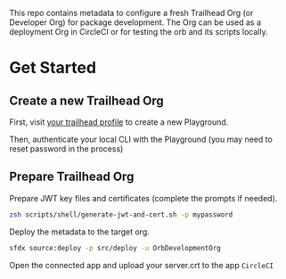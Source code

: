 This repo contains metadata to configure a fresh Trailhead Org (or Developer Org) for package development. The Org can be used as a deployment Org in CircleCI or for testing the orb and its scripts locally.

# Get Started

## Create a new Trailhead Org

First, visit [your trailhead profile](https://trailhead.salesforce.com/de/users/profiles/orgs) to create a new Playground.

Then, authenticate your local CLI with the Playground (you may need to reset password in the process)

## Prepare Trailhead Org

Prepare JWT key files and certificates (complete the prompts if needed).

```bash
zsh scripts/shell/generate-jwt-and-cert.sh -p mypassword
```

Deploy the metadata to the target org.

```bash
sfdx source:deploy -p src/deploy -u OrbDevelopmentOrg
```

Open the connected app and upload your server.crt to the app `CircleCI`
